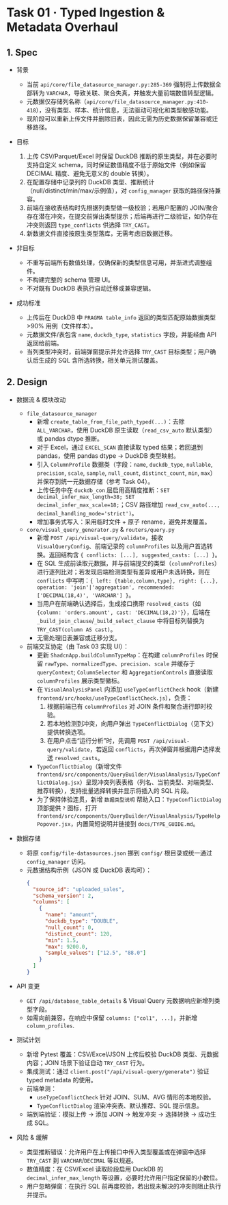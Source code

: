# Task 01 · Typed Ingestion & Metadata Overhaul

## 1. Spec

- 背景  
  - 当前 `api/core/file_datasource_manager.py:285-369` 强制将上传数据全部转为 `VARCHAR`，导致关联、聚合失真，并触发大量前端数值转型逻辑。  
  - 元数据仅存储列名称（`api/core/file_datasource_manager.py:410-418`），没有类型、样本、统计信息，无法驱动可视化和类型敏感功能。  
  - 现阶段可以重新上传文件并删除旧表，因此无需为历史数据保留兼容或迁移路径。

- 目标  
  1. 上传 CSV/Parquet/Excel 时保留 DuckDB 推断的原生类型，并在必要时支持自定义 schema，同时保证数值精度不低于原始文件（例如保留 DECIMAL 精度、避免无意义的 double 转换）。  
  2. 在配置存储中记录列的 DuckDB 类型、推断统计（null/distinct/min/max/示例值），对 `config_manager` 获取的路径保持兼容。  
  3. 前端在接收表结构时先根据列类型做一级校验；若用户配置的 JOIN/聚合存在潜在冲突，在提交前弹出类型提示；后端再进行二级验证，如仍存在冲突则返回 `type_conflicts` 供选择 `TRY_CAST`。  
  4. 新数据文件直接按原生类型落库，无需考虑旧数据迁移。

- 非目标  
  - 不重写前端所有数值处理，仅确保新的类型信息可用，并渐进式调整组件。  
  - 不构建完整的 schema 管理 UI。  
  - 不对既有 DuckDB 表执行自动迁移或兼容逻辑。

- 成功标准  
  - 上传后在 DuckDB 中 `PRAGMA table_info` 返回的类型匹配原始数据类型 >90% 用例（文件样本）。  
  - 元数据文件/表包含 `name`, `duckdb_type`, `statistics` 字段，并能经由 API 返回给前端。  
  - 当列类型冲突时，前端弹窗提示并允许选择 `TRY_CAST` 目标类型；用户确认后生成的 SQL 含所选转换，相关单元测试覆盖。

## 2. Design

- 数据流 & 模块改动  
  - `file_datasource_manager`  
    - 新增 `create_table_from_file_path_typed(...)`：去除 `ALL_VARCHAR`，使用 DuckDB 原生读取（`read_csv_auto` 默认类型）或 pandas dtype 推断。  
    - 对于 Excel，通过 `EXCEL_SCAN` 直接读取 typed 结果；若回退到 pandas，使用 pandas dtype -> DuckDB 类型映射。  
    - 引入 `ColumnProfile` 数据类（字段：`name`, `duckdb_type`, `nullable`, `precision`, `scale`, `sample`, `null_count`, `distinct_count`, `min`, `max`）并保存到统一元数据存储（参考 Task 04）。  
    - 上传任务中在 `duckdb_con` 层启用高精度推断：`SET decimal_infer_max_length=38; SET decimal_infer_max_scale=18;`；CSV 路径增加 `read_csv_auto(..., decimal_handling_mode='strict')`。  
    - 增加事务式写入：采用临时文件 + 原子 rename，避免并发覆盖。  
  - `core/visual_query_generator.py` & `routers/query.py`  
    - 新增 `POST /api/visual-query/validate`，接收 `VisualQueryConfig`、前端记录的 `columnProfiles` 以及用户首选转换。返回结构含 `{ conflicts: [...], suggested_casts: [...] }`。  
    - 在 SQL 生成前读取元数据，并与前端提交的类型（`columnProfiles`）进行逐列比对；若发现后端检测类型有差异或用户未选转换，则在 `conflicts` 中写明：`{ left: {table,column,type}, right: {...}, operation: 'join'|'aggregation', recommended: ['DECIMAL(18,4)', 'VARCHAR'] }`。  
    - 当用户在前端确认选择后，生成接口携带 `resolved_casts`（如 `{column: 'orders.amount', cast: 'DECIMAL(18,2)'}`），后端在 `_build_join_clause`/`_build_select_clause` 中将目标列替换为 `TRY_CAST(column AS cast)`。  
    - 无需处理旧表兼容或迁移分支。  
  - 前端交互协定（由 Task 03 实现 UI）：  
    - 更新 `ShadcnApp.buildColumnTypeMap`：在构建 `columnProfiles` 时保留 `rawType`、`normalizedType`、`precision`、`scale` 并缓存于 `queryContext`; `ColumnSelector` 和 `AggregationControls` 直接读取 `columnProfiles` 展示类型徽标。  
    - 在 `VisualAnalysisPanel` 内添加 `useTypeConflictCheck` hook（新建 `frontend/src/hooks/useTypeConflictCheck.js`），负责：  
      1. 根据前端已有 `columnProfiles` 对 JOIN 条件和聚合进行即时校验。  
      2. 若本地检测到冲突，向用户弹出 `TypeConflictDialog`（见下文）提供转换选项。  
      3. 在用户点击“运行分析”时，先调用 `POST /api/visual-query/validate`，若返回 `conflicts`，再次弹窗并根据用户选择发送 `resolved_casts`。  
    - `TypeConflictDialog`（新增文件 `frontend/src/components/QueryBuilder/VisualAnalysis/TypeConflictDialog.jsx`）呈现冲突列表表格（列名、当前类型、对端类型、推荐转换），支持批量选择转换并显示将插入的 SQL 片段。  
    - 为了保持体验连贯，新增 `数据类型说明` 帮助入口：`TypeConflictDialog` 顶部提供 `?` 图标，打开 `frontend/src/components/QueryBuilder/VisualAnalysis/TypeHelpPopover.jsx`，内置简短说明并链接到 `docs/TYPE_GUIDE.md`。

- 数据存储  
  - 将原 `config/file-datasources.json` 挪到 `config/` 根目录或统一通过 `config_manager` 访问。  
  - 元数据结构示例（JSON 或 DuckDB 表均可）：  
    ```json
    {
      "source_id": "uploaded_sales",
      "schema_version": 2,
      "columns": [
        {
          "name": "amount",
          "duckdb_type": "DOUBLE",
          "null_count": 0,
          "distinct_count": 120,
          "min": 1.5,
          "max": 9200.0,
          "sample_values": ["12.5", "88.0"]
        }
      ]
    }
    ```

- API 变更  
  - `GET /api/database_table_details` & Visual Query 元数据响应新增列类型字段。  
  - 如需向前兼容，在响应中保留 `columns: ["col1", ...]`，并新增 `column_profiles`.

- 测试计划  
  - 新增 Pytest 覆盖：CSV/Excel/JSON 上传后校验 DuckDB 类型、元数据内容；JOIN 场景下验证自动 `TRY_CAST` 行为。  
  - 集成测试：通过 `client.post("/api/visual-query/generate")` 验证 typed metadata 的使用。  
  - 前端单测：  
    - `useTypeConflictCheck` 针对 JOIN、SUM、AVG 情形的本地校验。  
    - `TypeConflictDialog` 渲染冲突表、默认推荐、SQL 提示信息。  
  - 端到端验证：模拟上传 → 添加 JOIN → 触发冲突 → 选择转换 → 成功生成 SQL。

- 风险 & 缓解  
  - 类型推断错误：允许用户在上传接口中传入类型覆盖或在弹窗中选择 `TRY_CAST` 到 `VARCHAR`/`DECIMAL` 等以规避。  
  - 数值精度：在 CSV/Excel 读取阶段启用 DuckDB 的 `decimal_infer_max_length` 等设置，必要时允许用户指定保留的小数位。
  - 用户忽略弹窗：在执行 SQL 前再度校验，若出现未解决的冲突则阻止执行并提示。
